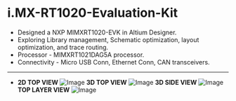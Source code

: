 # i.MX-RT1020-Evaluation-Kit

- Designed a NXP MIMXRT1020-EVK in Altium Designer.
- Exploring Library management, Schematic optimization, layout optimization, and trace routing.
- Processor - MIMXRT1021DAG5A processor.
- Connectivity - Micro USB Conn, Ethernet Conn, CAN transceivers.
-----------------------------
- **2D  TOP VIEW** 
  ![Image](https://github.com/user-attachments/assets/5e0b083b-531c-4bb2-a055-af1b8c807bfb)
 **3D  TOP VIEW**
  ![Image](https://github.com/user-attachments/assets/bcd88265-d9c2-4aad-863e-c85aead0cacd)
 **3D  SIDE VIEW**
  ![Image](https://github.com/user-attachments/assets/fe679149-c43c-44e9-9a37-f155bcc1148f)
 **TOP LAYER VIEW**
  ![Image](https://github.com/user-attachments/assets/59b8fc82-1245-4e63-847a-9c68525ac445)

